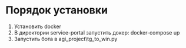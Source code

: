 # Порядок установки
1) Установить docker
2) В директории service-portal запустить докер: docker-compose up
3) Запустить бота в agi_project\tg_to_win.py